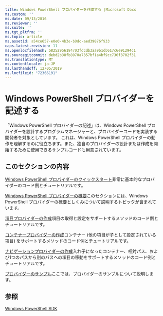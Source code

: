 ```yaml
---
title: Windows PowerShell プロバイダーを作成する |Microsoft Docs
ms.custom: ''
ms.date: 09/13/2016
ms.reviewer: ''
ms.suite: ''
ms.tgt_pltfrm: ''
ms.topic: article
ms.assetid: a54ce657-e0e0-4b3e-b9dc-aed39876f933
caps.latest.revision: 11
ms.openlocfilehash: 58252956184703fdcdb3aa9b1db617c6e91294c1
ms.sourcegitcommit: debd2b38fb8070a7357bf1a4bf9cc736f3702f31
ms.translationtype: MT
ms.contentlocale: ja-JP
ms.lasthandoff: 12/05/2019
ms.locfileid: "72366191"
---
```

# <a name="writing-a-windows-powershell-provider"></a>Windows PowerShell プロバイダーを記述する

「Windows PowerShell プロバイダーの記述」は、Windows PowerShell プロバイダーを設計するプログラムマネージャーと、プロバイダーコードを実装する開発者を対象としています。 これは、Windows PowerShell プロバイダーの動作を理解するのに役立ちます。また、独自のプロバイダーの設計または作成を開始するために使用できるサンプルコードも用意されています。

## <a name="in-this-section"></a>このセクションの内容

[Windows PowerShell プロバイダーのクイックスタート](./windows-powershell-provider-quickstart.md)非常に基本的なプロバイダーのコード例とチュートリアルです。

[Windows PowerShell プロバイダーの概要](./windows-powershell-provider-overview.md)このセクションには、Windows PowerShell プロバイダーの概要としくみについて説明するトピックが含まれています。

[項目プロバイダーの作成](./writing-an-item-provider.md)項目の取得と設定をサポートするメソッドのコード例とチュートリアルです。

[コンテナープロバイダーの作成](./writing-a-container-provider.md)コンテナー (他の項目が子として設定されている項目) をサポートするメソッドのコード例とチュートリアルです。

[ナビゲーションプロバイダーの作成](./writing-a-navigation-provider.md)入れ子になったコンテナー、相対パス、および1つのパスから別のパスへの項目の移動をサポートするメソッドのコード例とチュートリアルです。

[プロバイダーのサンプル](./provider-samples.md)ここでは、プロバイダーのサンプルについて説明します。

## <a name="see-also"></a>参照

[Windows PowerShell SDK](../windows-powershell-reference.md)